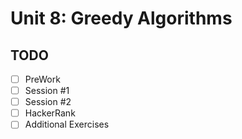 # Unit 8: Greedy Algorithms
## TODO
- [ ] PreWork
- [ ] Session #1
- [ ] Session #2
- [ ] HackerRank
- [ ] Additional Exercises